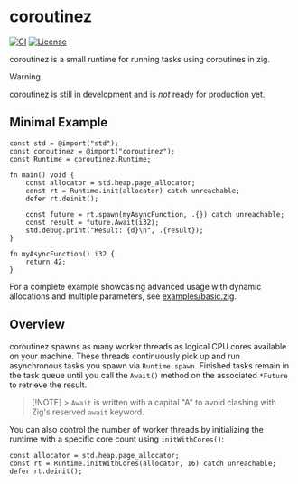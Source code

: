 # coroutinez

[![CI](https://github.com/floscodes/coroutinez/actions/workflows/ci.yml/badge.svg)](https://github.com/floscodes/coroutinez/actions/workflows/ci.yml)
[![License](https://img.shields.io/badge/license-MIT-blue.svg)](LICENSE)

coroutinez is a small runtime for running tasks using coroutines in zig.

> [!WARNING]
> coroutinez is still in development and is _not_ ready for production yet.

## Minimal Example

```zig
const std = @import("std");
const coroutinez = @import("coroutinez");
const Runtime = coroutinez.Runtime;

fn main() void {
    const allocator = std.heap.page_allocator;
    const rt = Runtime.init(allocator) catch unreachable;
    defer rt.deinit();

    const future = rt.spawn(myAsyncFunction, .{}) catch unreachable;
    const result = future.Await(i32);
    std.debug.print("Result: {d}\n", .{result});
}

fn myAsyncFunction() i32 {
    return 42;
}
```

For a complete example showcasing advanced usage with dynamic allocations and multiple parameters, see [examples/basic.zig](./examples/basic.zig).

## Overview

coroutinez spawns as many worker threads as logical CPU cores available on your machine. These threads continuously pick up and run asynchronous tasks you spawn via `Runtime.spawn`. Finished tasks remain in the task queue until you call the `Await()` method on the associated `*Future` to retrieve the result.

> [!NOTE] > `Await` is written with a capital "A" to avoid clashing with Zig's reserved `await` keyword.

You can also control the number of worker threads by initializing the runtime with a specific core count using `initWithCores()`:

```zig
const allocator = std.heap.page_allocator;
const rt = Runtime.initWithCores(allocator, 16) catch unreachable;
defer rt.deinit();
```
